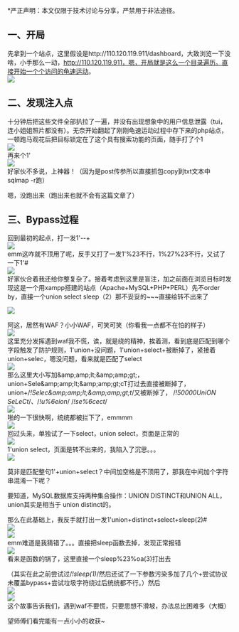 \*严正声明：本文仅限于技术讨论与分享，严禁用于非法途径。

一、开局
----

先拿到一个站点，这里假设是http://110.120.119.911/dashboard，大致浏览一下没啥，小手那么一动，<a href="">http://110.120.119.911，嗯，开局就是这么一个目录遍历。直接开始一个个访问的龟速运动</a>。  
[![](https://shs3.b.qianxin.com/attack_forum/2021/06/attach-5b759be33942399adc65fb87dac27de3b1cf9fe1.png)](https://shs3.b.qianxin.com/attack_forum/2021/06/attach-5b759be33942399adc65fb87dac27de3b1cf9fe1.png)

二、发现注入点
-------

十分钟后把这些文件全部扒拉了一遍，并没有出现想象中的用户信息泄露（tui，连小姐姐照片都没有）。无奈开始翻起了刚刚龟速运动过程中存下来的php站点，一顿跑马观花后把目标锁定在了这个具有搜索功能的页面，随手打了个1  
[![](https://shs3.b.qianxin.com/attack_forum/2021/06/attach-3ac44f1323c24648633f624de1de8e4d3a57695d.png)](https://shs3.b.qianxin.com/attack_forum/2021/06/attach-3ac44f1323c24648633f624de1de8e4d3a57695d.png)  
再来个1'  
[![](https://shs3.b.qianxin.com/attack_forum/2021/06/attach-c43aee37335b60a93fa8ebf851b31352e7bf00b4.png)](https://shs3.b.qianxin.com/attack_forum/2021/06/attach-c43aee37335b60a93fa8ebf851b31352e7bf00b4.png)  
好家伙不多说，上神器！（因为是post传参所以直接抓包copy到txt文本中sqlmap -r跑）

嗯，没跑出来（跑出来也就不会有这篇文章了）

三、Bypass过程
----------

回到最初的起点，打一发1'--+  
[![](https://shs3.b.qianxin.com/attack_forum/2021/06/attach-3128fea45c8284fd3c5a3bda2eff99b75323a288.png)](https://shs3.b.qianxin.com/attack_forum/2021/06/attach-3128fea45c8284fd3c5a3bda2eff99b75323a288.png)  
emm这咋就不顶用了呢，反手又打了一发1'%23不行，1%27%23不行，又试了一下1'#  
[![](https://shs3.b.qianxin.com/attack_forum/2021/06/attach-da1f8b2906756d9d480f17741e77ec2524ac6771.png)](https://shs3.b.qianxin.com/attack_forum/2021/06/attach-da1f8b2906756d9d480f17741e77ec2524ac6771.png)  
好家伙合着我还给你整复杂了。接着考虑到这里是盲注，加之前面在浏览目标时发现这是一个用xampp搭建的站点（Apache+MySQL+PHP+PERL）先不order by，直接一个union select sleep（2）那不妥妥的~~~直接给转不出来了

[![](https://shs3.b.qianxin.com/attack_forum/2021/06/attach-6b29174bf18dbdd53f01a7cc15054bfb2e3ec729.png)](https://shs3.b.qianxin.com/attack_forum/2021/06/attach-6b29174bf18dbdd53f01a7cc15054bfb2e3ec729.png)

阿这，居然有WAF？小小WAF，可笑可笑（你看我一点都不在怕的样子）  
[![](https://shs3.b.qianxin.com/attack_forum/2021/06/attach-3f815df456c9cbfbc6870ca14dc53b389ff8c625.jpg)](https://shs3.b.qianxin.com/attack_forum/2021/06/attach-3f815df456c9cbfbc6870ca14dc53b389ff8c625.jpg)  
这里充分发挥遇到waf我不慌，诶，就是绕的精神，挨着测，看到底是匹配到哪个字段触发了防护规则，1'union+没问题，1'union+select+被断掉了，紧接着union+selec，嗯没问题，看来就是匹配了select  
[![](https://shs3.b.qianxin.com/attack_forum/2021/06/attach-37fe79b23f1fea160e3881d3ee8c0c8d03320acc.png)](https://shs3.b.qianxin.com/attack_forum/2021/06/attach-37fe79b23f1fea160e3881d3ee8c0c8d03320acc.png)  
那么这里大小写加&amp;amp;amp;lt;&amp;amp;amp;gt;，union+Sele&amp;amp;amp;lt;&amp;amp;amp;gt;cT打过去直接被断掉了，union+/*!Selec&amp;amp;amp;lt;&amp;amp;amp;gt;t*/又被断掉了， /*!50000UniON SeLeCt*/、/*!u%6eion*/ /*!se%6cect*/  
[![](https://shs3.b.qianxin.com/attack_forum/2021/06/attach-02ce5f5230f868b3a61eaa172ccca36286d7ea9c.png)](https://shs3.b.qianxin.com/attack_forum/2021/06/attach-02ce5f5230f868b3a61eaa172ccca36286d7ea9c.png)  
啪的一下很快啊，统统都被拦下了，emmmm  
[![](https://shs3.b.qianxin.com/attack_forum/2021/06/attach-b181304d83a0ee0c1780a183f74dab7d11ac5b3c.jpg)](https://shs3.b.qianxin.com/attack_forum/2021/06/attach-b181304d83a0ee0c1780a183f74dab7d11ac5b3c.jpg)  
回过头来，单独试了一下select，union select，页面是正常的  
[![](https://shs3.b.qianxin.com/attack_forum/2021/06/attach-01b505e14114a81e8fddf099df763d9b726b0426.png)](https://shs3.b.qianxin.com/attack_forum/2021/06/attach-01b505e14114a81e8fddf099df763d9b726b0426.png)  
1'union select，页面是转不出来的，我陷入了沉思。。。  
[![](https://shs3.b.qianxin.com/attack_forum/2021/06/attach-4d1741117f115e60e466b8bb68f767791a182e44.jpg)](https://shs3.b.qianxin.com/attack_forum/2021/06/attach-4d1741117f115e60e466b8bb68f767791a182e44.jpg)

莫非是匹配整句1'+union+select？中间加空格是不顶用了，那我在中间加个字符串混淆一下呢？

要知道，MySQL数据库支持两种集合操作：UNION DISTINCT和UNION ALL，union其实是相当于 union distinct的。

那么在此基础上，我反手就打出一发1'union+distinct+select+sleep(2)#  
[![](https://shs3.b.qianxin.com/attack_forum/2021/06/attach-7537e65a286752cdcfef28dcf2c33249cc738f64.png)](https://shs3.b.qianxin.com/attack_forum/2021/06/attach-7537e65a286752cdcfef28dcf2c33249cc738f64.png)  
[![](https://shs3.b.qianxin.com/attack_forum/2021/06/attach-9b68a54d1096fe4948298e614cf7af4d93db23dd.jpg)](https://shs3.b.qianxin.com/attack_forum/2021/06/attach-9b68a54d1096fe4948298e614cf7af4d93db23dd.jpg)  
emm难道是我猜错了。。。直接把sleep函数去掉，发现正常报错  
[![](https://shs3.b.qianxin.com/attack_forum/2021/06/attach-57366d05d578a69143165a575ae1b07cd401c4b3.png)](https://shs3.b.qianxin.com/attack_forum/2021/06/attach-57366d05d578a69143165a575ae1b07cd401c4b3.png)  
看来是函数的锅了，这里直接一个sleep%23%oa(3)打出去

（其实在此之前尝试过/*!sleep(1)*/然后还试了一下参数污染多加了几个+尝试协议未覆盖bypass+尝试垃圾字符绕过后统统都不行。）然后  
[![](https://shs3.b.qianxin.com/attack_forum/2021/06/attach-50921959e886731729d34aa71602f570e0cbe91a.png)](https://shs3.b.qianxin.com/attack_forum/2021/06/attach-50921959e886731729d34aa71602f570e0cbe91a.png)  
[![](https://shs3.b.qianxin.com/attack_forum/2021/06/attach-aec0ceb66d0789ef4d7ecf418970ae389cda83f5.jpg)](https://shs3.b.qianxin.com/attack_forum/2021/06/attach-aec0ceb66d0789ef4d7ecf418970ae389cda83f5.jpg)  
这个故事告诉我们，遇到waf不要慌，只要思想不滑坡，办法总比困难多（大概）

望师傅们看完能有一点小小的收获~